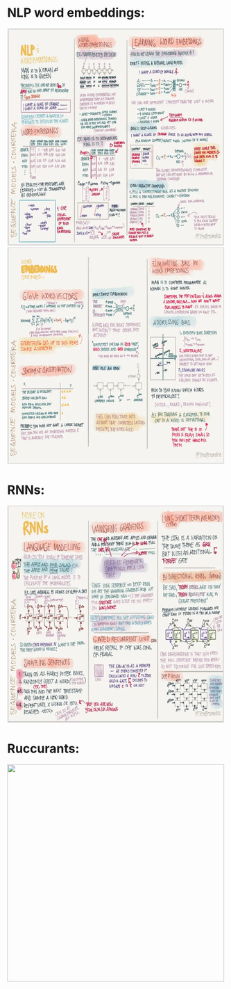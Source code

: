 # NLP word embeddings:

<img src="https://github.com/siwarnasri/Python-Cheatsheet/blob/main/images/Sup/NLP%20word%20embeddings.webp" width="500" height="500">

<img src="https://github.com/siwarnasri/Python-Cheatsheet/blob/main/images/Sup/word%20embeddings%202.webp" width="500" height="500">

# RNNs:

<img src="https://github.com/siwarnasri/Python-Cheatsheet/blob/main/images/Sup/RNNs.webp" width="500" height="500">

# Ruccurants:

<img src="" width="500" height="500">
